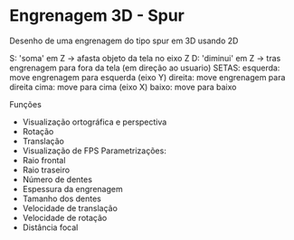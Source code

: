 # Engrenagem 3D - Spur

Desenho de uma engrenagem do tipo spur em 3D usando 2D

S: 'soma' em Z -> afasta objeto da tela no eixo Z
D: 'diminui' em Z -> tras engrenagem para fora da tela (em direção ao usuario)
SETAS:
esquerda: move engrenagem para esquerda (eixo Y)
direita: move engrenagem para direita
cima: move para cima (eixo X)
baixo: move para baixo


Funções
- Visualização ortográfica e perspectiva
- Rotação
- Translação
- Visualização de FPS
Parametrizações:
- Raio frontal
- Raio traseiro
- Número de dentes
- Espessura da engrenagem
- Tamanho dos dentes
- Velocidade de translação
- Velocidade de rotação
- Distância focal
